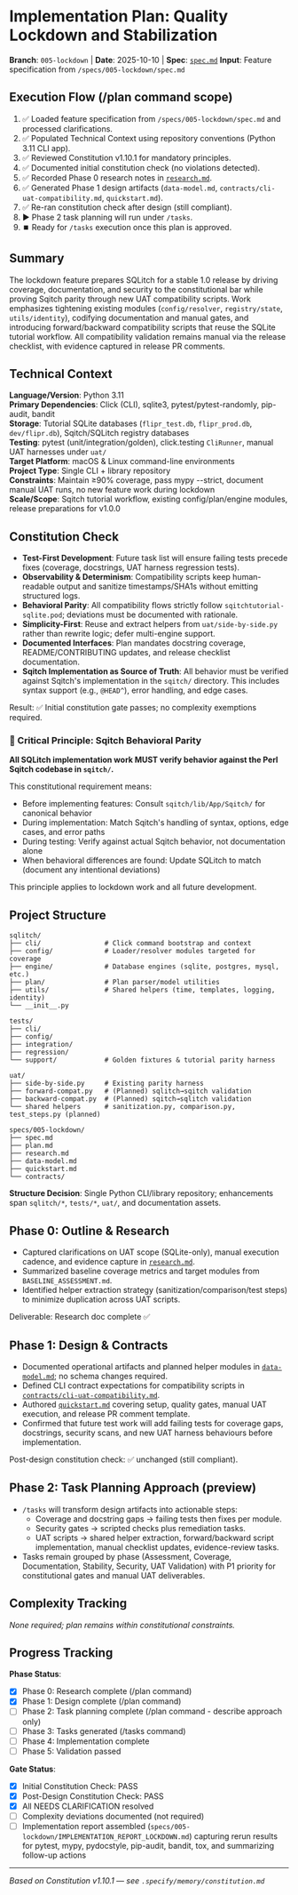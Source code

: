 # Implementation Plan: Quality Lockdown and Stabilization

**Branch**: `005-lockdown` | **Date**: 2025-10-10 | **Spec**: [`spec.md`](./spec.md)
**Input**: Feature specification from `/specs/005-lockdown/spec.md`

## Execution Flow (/plan command scope)
1. ✅ Loaded feature specification from `/specs/005-lockdown/spec.md` and processed clarifications.
2. ✅ Populated Technical Context using repository conventions (Python 3.11 CLI app).
3. ✅ Reviewed Constitution v1.10.1 for mandatory principles.
4. ✅ Documented initial constitution check (no violations detected).
5. ✅ Recorded Phase 0 research notes in [`research.md`](./research.md).
6. ✅ Generated Phase 1 design artifacts (`data-model.md`, `contracts/cli-uat-compatibility.md`, `quickstart.md`).
7. ✅ Re-ran constitution check after design (still compliant).
8. ▶️ Phase 2 task planning will run under `/tasks`.
9. ⏹️ Ready for `/tasks` execution once this plan is approved.

## Summary
The lockdown feature prepares SQLitch for a stable 1.0 release by driving coverage, documentation, and security to the constitutional bar while proving Sqitch parity through new UAT compatibility scripts. Work emphasizes tightening existing modules (`config/resolver`, `registry/state`, `utils/identity`), codifying documentation and manual gates, and introducing forward/backward compatibility scripts that reuse the SQLite tutorial workflow. All compatibility validation remains manual via the release checklist, with evidence captured in release PR comments.

## Technical Context
**Language/Version**: Python 3.11  
**Primary Dependencies**: Click (CLI), sqlite3, pytest/pytest-randomly, pip-audit, bandit  
**Storage**: Tutorial SQLite databases (`flipr_test.db`, `flipr_prod.db`, `dev/flipr.db`), Sqitch/SQLitch registry databases  
**Testing**: pytest (unit/integration/golden), click.testing `CliRunner`, manual UAT harnesses under `uat/`  
**Target Platform**: macOS & Linux command-line environments  
**Project Type**: Single CLI + library repository  
**Constraints**: Maintain ≥90% coverage, pass mypy --strict, document manual UAT runs, no new feature work during lockdown  
**Scale/Scope**: Sqitch tutorial workflow, existing config/plan/engine modules, release preparations for v1.0.0

## Constitution Check
- **Test-First Development**: Future task list will ensure failing tests precede fixes (coverage, docstrings, UAT harness regression tests).
- **Observability & Determinism**: Compatibility scripts keep human-readable output and sanitize timestamps/SHA1s without emitting structured logs.
- **Behavioral Parity**: All compatibility flows strictly follow `sqitchtutorial-sqlite.pod`; deviations must be documented with rationale.
- **Simplicity-First**: Reuse and extract helpers from `uat/side-by-side.py` rather than rewrite logic; defer multi-engine support.
- **Documented Interfaces**: Plan mandates docstring coverage, README/CONTRIBUTING updates, and release checklist documentation.
- **Sqitch Implementation as Source of Truth**: All behavior must be verified against Sqitch's implementation in the `sqitch/` directory. This includes syntax support (e.g., `@HEAD^`), error handling, and edge cases.

Result: ✅ Initial constitution gate passes; no complexity exemptions required.

### 🎯 Critical Principle: Sqitch Behavioral Parity
**All SQLitch implementation work MUST verify behavior against the Perl Sqitch codebase in `sqitch/`.**

This constitutional requirement means:
- Before implementing features: Consult `sqitch/lib/App/Sqitch/` for canonical behavior
- During implementation: Match Sqitch's handling of syntax, options, edge cases, and error paths
- During testing: Verify against actual Sqitch behavior, not documentation alone
- When behavioral differences are found: Update SQLitch to match (document any intentional deviations)

This principle applies to lockdown work and all future development.

## Project Structure
```
sqlitch/
├── cli/                # Click command bootstrap and context
├── config/             # Loader/resolver modules targeted for coverage
├── engine/             # Database engines (sqlite, postgres, mysql, etc.)
├── plan/               # Plan parser/model utilities
├── utils/              # Shared helpers (time, templates, logging, identity)
└── __init__.py

tests/
├── cli/
├── config/
├── integration/
├── regression/
└── support/            # Golden fixtures & tutorial parity harness

uat/
├── side-by-side.py     # Existing parity harness
├── forward-compat.py   # (Planned) sqlitch→sqitch validation
├── backward-compat.py  # (Planned) sqitch→sqlitch validation
└── shared helpers      # sanitization.py, comparison.py, test_steps.py (planned)

specs/005-lockdown/
├── spec.md
├── plan.md
├── research.md
├── data-model.md
├── quickstart.md
└── contracts/
```

**Structure Decision**: Single Python CLI/library repository; enhancements span `sqlitch/*`, `tests/*`, `uat/`, and documentation assets.

## Phase 0: Outline & Research
- Captured clarifications on UAT scope (SQLite-only), manual execution cadence, and evidence capture in [`research.md`](./research.md).
- Summarized baseline coverage metrics and target modules from `BASELINE_ASSESSMENT.md`.
- Identified helper extraction strategy (sanitization/comparison/test steps) to minimize duplication across UAT scripts.

Deliverable: Research doc complete ✅

## Phase 1: Design & Contracts
- Documented operational artifacts and planned helper modules in [`data-model.md`](./data-model.md); no schema changes required.
- Defined CLI contract expectations for compatibility scripts in [`contracts/cli-uat-compatibility.md`](./contracts/cli-uat-compatibility.md).
- Authored [`quickstart.md`](./quickstart.md) covering setup, quality gates, manual UAT execution, and release PR comment template.
- Confirmed that future test work will add failing tests for coverage gaps, docstrings, security scans, and new UAT harness behaviours before implementation.

Post-design constitution check: ✅ unchanged (still compliant).

## Phase 2: Task Planning Approach (preview)
- `/tasks` will transform design artifacts into actionable steps:
  - Coverage and docstring gaps → failing tests then fixes per module.
  - Security gates → scripted checks plus remediation tasks.
  - UAT scripts → shared helper extraction, forward/backward script implementation, manual checklist updates, evidence-review tasks.
- Tasks remain grouped by phase (Assessment, Coverage, Documentation, Stability, Security, UAT Validation) with P1 priority for constitutional gates and manual UAT deliverables.

## Complexity Tracking
_None required; plan remains within constitutional constraints._

## Progress Tracking
**Phase Status**:
- [x] Phase 0: Research complete (/plan command)
- [x] Phase 1: Design complete (/plan command)
- [ ] Phase 2: Task planning complete (/plan command - describe approach only)
- [ ] Phase 3: Tasks generated (/tasks command)
- [ ] Phase 4: Implementation complete
- [ ] Phase 5: Validation passed

**Gate Status**:
- [x] Initial Constitution Check: PASS
- [x] Post-Design Constitution Check: PASS
- [x] All NEEDS CLARIFICATION resolved
- [ ] Complexity deviations documented (not required)
- [ ] Implementation report assembled (`specs/005-lockdown/IMPLEMENTATION_REPORT_LOCKDOWN.md`) capturing rerun results for pytest, mypy, pydocstyle, pip-audit, bandit, tox, and summarizing follow-up actions

---
*Based on Constitution v1.10.1 — see `.specify/memory/constitution.md`*
